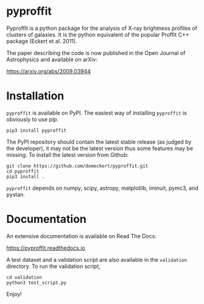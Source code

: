 # pyproffit

Pyproffit is a python package for the analysis of X-ray brightness profiles of clusters of galaxies. It is the python equivalent of the popular Proffit C++ package (Eckert et al. 2011).

The paper describing the code is now published in the Open Journal of Astrophysics and available on arXiv:

https://arxiv.org/abs/2009.03944

# Installation

``pyproffit`` is available on PyPI. The easiest way of installing ``pyproffit`` is obviously to use pip:

    pip3 install pyproffit
    
The PyPI repository should contain the latest stable release (as judged by the developer), it may not be the latest version thus some features may be missing. To install the latest version from Github:

    git clone https://github.com/domeckert/pyproffit.git
    cd pyproffit
    pip3 install .
    
``pyproffit`` depends on numpy, scipy, astropy, matplotlib, iminuit, pymc3, and pystan.

# Documentation

An extensive documentation is available on Read The Docs:

https://pyproffit.readthedocs.io

A test dataset and a validation script are also available in the `validation` directory. To run the validation script,

    cd validation
    python3 test_script.py
    
Enjoy!
